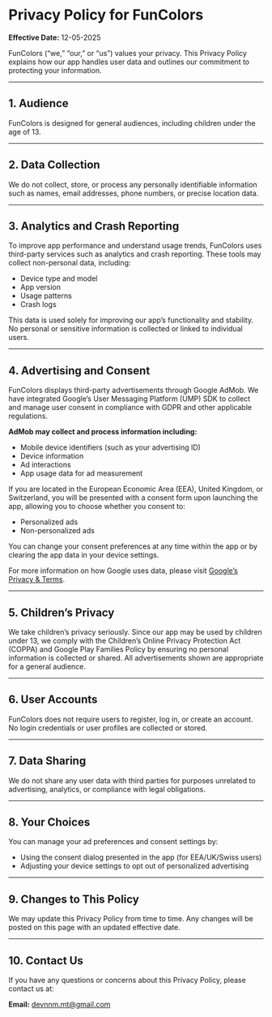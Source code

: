 
# Privacy Policy for FunColors

**Effective Date:** 12-05-2025

FunColors (“we,” “our,” or “us”) values your privacy. This Privacy Policy explains how our app handles user data and outlines our commitment to protecting your information.

---

## 1. Audience

FunColors is designed for general audiences, including children under the age of 13.

---

## 2. Data Collection

We do not collect, store, or process any personally identifiable information such as names, email addresses, phone numbers, or precise location data.

---

## 3. Analytics and Crash Reporting

To improve app performance and understand usage trends, FunColors uses third-party services such as analytics and crash reporting. These tools may collect non-personal data, including:

- Device type and model
- App version
- Usage patterns
- Crash logs

This data is used solely for improving our app’s functionality and stability. No personal or sensitive information is collected or linked to individual users.

---

## 4. Advertising and Consent

FunColors displays third-party advertisements through Google AdMob. We have integrated Google’s User Messaging Platform (UMP) SDK to collect and manage user consent in compliance with GDPR and other applicable regulations.

**AdMob may collect and process information including:**

- Mobile device identifiers (such as your advertising ID)
- Device information
- Ad interactions
- App usage data for ad measurement

If you are located in the European Economic Area (EEA), United Kingdom, or Switzerland, you will be presented with a consent form upon launching the app, allowing you to choose whether you consent to:

- Personalized ads
- Non-personalized ads

You can change your consent preferences at any time within the app or by clearing the app data in your device settings.

For more information on how Google uses data, please visit [Google’s Privacy & Terms](https://policies.google.com/technologies/ads).

---

## 5. Children’s Privacy

We take children’s privacy seriously. Since our app may be used by children under 13, we comply with the Children’s Online Privacy Protection Act (COPPA) and Google Play Families Policy by ensuring no personal information is collected or shared. All advertisements shown are appropriate for a general audience.

---

## 6. User Accounts

FunColors does not require users to register, log in, or create an account. No login credentials or user profiles are collected or stored.

---

## 7. Data Sharing

We do not share any user data with third parties for purposes unrelated to advertising, analytics, or compliance with legal obligations.

---

## 8. Your Choices

You can manage your ad preferences and consent settings by:

- Using the consent dialog presented in the app (for EEA/UK/Swiss users)
- Adjusting your device settings to opt out of personalized advertising

---

## 9. Changes to This Policy

We may update this Privacy Policy from time to time. Any changes will be posted on this page with an updated effective date.

---

## 10. Contact Us

If you have any questions or concerns about this Privacy Policy, please contact us at:

**Email:** devnnm.mt@gmail.com
